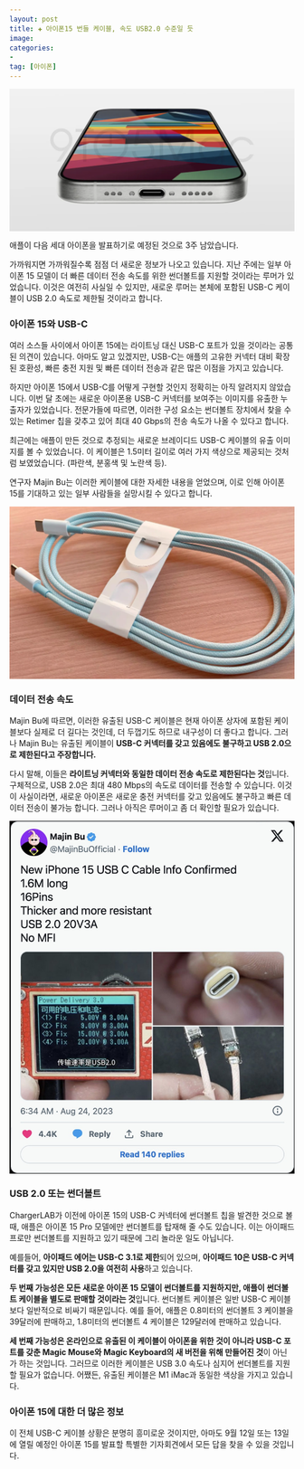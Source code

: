 ```yaml
---
layout: post  
title: ✚ 아이폰15 번들 케이블, 속도 USB2.0 수준일 듯
image: 
categories:
- 
tag: [아이폰]
---
```


<div class="markdown-image">
<img src="/assets/article_images/2023-08-27-iphone15-usb2.0/1.webp" alt="" align="middle"/> </div>

<p class="drop-korean">
애플이 다음 세대 아이폰을 발표하기로 예정된 것으로 3주 남았습니다.
</p>

 가까워지면 가까워질수록 점점 더 새로운 정보가 나오고 있습니다. 지난 주에는 일부 아이폰 15 모델이 더 빠른 데이터 전송 속도를 위한 썬더볼트를 지원할 것이라는 루머가 있었습니다. 이것은 여전히 사실일 수 있지만, 새로운 루머는 본체에 포함된 USB-C 케이블이 USB 2.0 속도로 제한될 것이라고 합니다.

### 아이폰 15와 USB-C

여러 소스들 사이에서 아이폰 15에는 라이트닝 대신 USB-C 포트가 있을 것이라는 공통된 의견이 있습니다. 아마도 알고 있겠지만, USB-C는 애플의 고유한 커넥터 대비 확장된 호환성, 빠른 충전 지원 및 빠른 데이터 전송과 같은 많은 이점을 가지고 있습니다.

하지만 아이폰 15에서 USB-C를 어떻게 구현할 것인지 정확히는 아직 알려지지 않았습니다. 이번 달 초에는 새로운 아이폰용 USB-C 커넥터를 보여주는 이미지를 유출한 누출자가 있었습니다. 전문가들에 따르면, 이러한 구성 요소는 썬더볼트 장치에서 찾을 수 있는 Retimer 칩을 갖추고 있어 최대 40 Gbps의 전송 속도가 나올 수 있다고 합니다.

최근에는 애플이 만든 것으로 추정되는 새로운 브레이디드 USB-C 케이블의 유출 이미지를 볼 수 있었습니다. 이 케이블은 1.5미터 길이로 여러 가지 색상으로 제공되는 것처럼 보였었습니다. (파란색, 분홍색 및 노란색 등).

연구자 Majin Bu는 이러한 케이블에 대한 자세한 내용을 얻었으며, 이로 인해 아이폰 15를 기대하고 있는 일부 사람들을 실망시킬 수 있다고 합니다.

<div class="markdown-image">
<img src="/assets/article_images/2023-08-27-iphone15-usb2.0/2.webp" alt="" align="middle"/> </div>

### 데이터 전송 속도

Majin Bu에 따르면, 이러한 유출된 USB-C 케이블은 현재 아이폰 상자에 포함된 케이블보다 실제로 더 길다는 것인데, 더 두껍기도 하므로 내구성이 더 좋다고 합니다. 그러나 Majin Bu는 유출된 케이블이 **USB-C 커넥터를 갖고 있음에도 불구하고 USB 2.0으로 제한된다고 주장합니다.**

다시 말해, 이들은 **라이트닝 커넥터와 동일한 데이터 전송 속도로 제한된다는 것**입니다. 구체적으로, USB 2.0은 최대 480 Mbps의 속도로 데이터를 전송할 수 있습니다. 이것이 사실이라면, 새로운 아이폰은 새로운 충전 커넥터를 갖고 있음에도 불구하고 빠른 데이터 전송이 불가능 합니다. 그러나 아직은 루머이고 좀 더 확인할 필요가 있습니다. 

<div class="markdown-image">
<img src="/assets/article_images/2023-08-27-iphone15-usb2.0/3.jpg" alt="" align="middle"/> </div>

### USB 2.0 또는 썬더볼트

ChargerLAB가 이전에 아이폰 15의 USB-C 커넥터에 썬더볼트 칩을 발견한 것으로 볼 때,  애플은 아이폰 15 Pro 모델에만 썬더볼트를 탑재해 줄 수도 있습니다. 이는 아이패드 프로만 썬더볼트를 지원하고 있기 때문에 그리 놀라운 일도 아닙니다.

예를들어, **아이패드 에어는 USB-C 3.1로 제한**되어 있으며, **아이패드 10은 USB-C 커넥터를 갖고 있지만 USB 2.0을 여전히 사용**하고 있습니다.

**두 번째 가능성은 모든 새로운 아이폰 15 모델이 썬더볼트를 지원하지만, 애플이 썬더볼트 케이블을 별도로 판매할 것이라는 것**입니다. 썬더볼트 케이블은 일반 USB-C 케이블보다 일반적으로 비싸기 때문입니다. 예를 들어, 애플은 0.8미터의 썬더볼트 3 케이블을 39달러에 판매하고, 1.8미터의 썬더볼트 4 케이블은 129달러에 판매하고 있습니다.

**세 번째 가능성은 온라인으로 유출된 이 케이블이 아이폰을 위한 것이 아니라 USB-C 포트를 갖춘 Magic Mouse와 Magic Keyboard의 새 버전을 위해 만들어진 것**이 아닌가 하는 것입니다. 그러므로 이러한 케이블은 USB 3.0 속도나 심지어 썬더볼트를 지원할 필요가 없습니다. 어쨌든, 유출된 케이블은 M1 iMac과 동일한 색상을 가지고 있습니다.

### 아이폰 15에 대한 더 많은 정보

이 전체 USB-C 케이블 상황은 분명히 흥미로운 것이지만, 아마도 9월 12일 또는 13일에 열릴 예정인 아이폰 15를 발표할 특별한 기자회견에서 모든 답을 찾을 수 있을 것입니다.